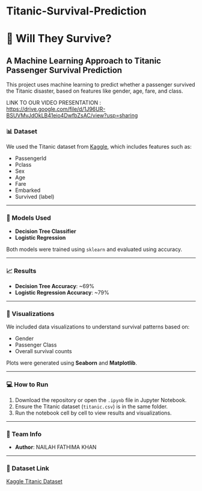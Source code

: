 # Titanic-Survival-Prediction
# 🚢 Will They Survive?  
## A Machine Learning Approach to Titanic Passenger Survival Prediction

This project uses machine learning to predict whether a passenger survived the Titanic disaster, based on features like gender, age, fare, and class.

LINK TO OUR VIDEO PRESENTATION : https://drive.google.com/file/d/1J96UR-BSUVMvJdOkLB41eio4DwfbZsAC/view?usp=sharing

### 📊 Dataset
We used the Titanic dataset from [Kaggle](https://www.kaggle.com/competitions/titanic/data), which includes features such as:
- PassengerId
- Pclass
- Sex
- Age
- Fare
- Embarked
- Survived (label)

---

### 🧠 Models Used
- **Decision Tree Classifier**
- **Logistic Regression**

Both models were trained using `sklearn` and evaluated using accuracy.

---

### 📈 Results
- **Decision Tree Accuracy**: ~69%
- **Logistic Regression Accuracy**: ~79%

---

### 📌 Visualizations
We included data visualizations to understand survival patterns based on:
- Gender
- Passenger Class
- Overall survival counts

Plots were generated using **Seaborn** and **Matplotlib**.

---

### 💻 How to Run
1. Download the repository or open the `.ipynb` file in Jupyter Notebook.
2. Ensure the Titanic dataset (`titanic.csv`) is in the same folder.
3. Run the notebook cell by cell to view results and visualizations.

---

### 👥 Team Info
- **Author**: NAILAH FATHIMA KHAN

---

### 🔗 Dataset Link
[Kaggle Titanic Dataset](https://www.kaggle.com/competitions/titanic/data)


